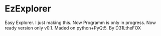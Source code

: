 # EzExplorer
Easy Explorer.  I just making this. Now Programm is only in progress. Now ready version only v0.1. Maded on python+PyQt5. By D31LtheFOX
